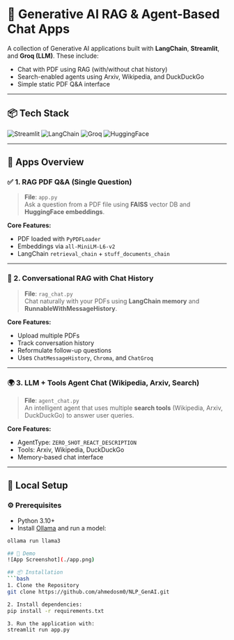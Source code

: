 # 🧠 Generative AI RAG & Agent-Based Chat Apps

A collection of Generative AI applications built with **LangChain**, **Streamlit**, and **Groq (LLM)**. These include:

- Chat with PDF using RAG (with/without chat history)
- Search-enabled agents using Arxiv, Wikipedia, and DuckDuckGo
- Simple static PDF Q&A interface

---

## 📦 Tech Stack

![Streamlit](https://img.shields.io/badge/Streamlit-FF4B4B?style=for-the-badge&logo=Streamlit&logoColor=white)
![LangChain](https://img.shields.io/badge/LangChain-00A67E?style=for-the-badge)
![Groq](https://img.shields.io/badge/Groq-0A0A0A?style=for-the-badge&logo=groq)
![HuggingFace](https://img.shields.io/badge/HuggingFace-FFD21F?style=for-the-badge&logo=huggingface&logoColor=black)

---

## 📂 Apps Overview

### ✅ 1. RAG PDF Q&A (Single Question)
> **File**: `app.py`  
Ask a question from a PDF file using **FAISS** vector DB and **HuggingFace embeddings**.

**Core Features:**
- PDF loaded with `PyPDFLoader`
- Embeddings via `all-MiniLM-L6-v2`
- LangChain `retrieval_chain` + `stuff_documents_chain`

---

### 🧠 2. Conversational RAG with Chat History
> **File**: `rag_chat.py`  
Chat naturally with your PDFs using **LangChain memory** and **RunnableWithMessageHistory**.

**Core Features:**
- Upload multiple PDFs
- Track conversation history
- Reformulate follow-up questions
- Uses `ChatMessageHistory`, `Chroma`, and `ChatGroq`

---

### 🌍 3. LLM + Tools Agent Chat (Wikipedia, Arxiv, Search)
> **File**: `agent_chat.py`  
An intelligent agent that uses multiple **search tools** (Wikipedia, Arxiv, DuckDuckGo) to answer user queries.

**Core Features:**
- AgentType: `ZERO_SHOT_REACT_DESCRIPTION`
- Tools: Arxiv, Wikipedia, DuckDuckGo
- Memory-based chat interface

---

## 🧪 Local Setup

### ⚙️ Prerequisites
- Python 3.10+
- Install [Ollama](https://ollama.com/) and run a model:
```bash
ollama run llama3

## 📸 Demo
![App Screenshot](./app.png)

## 📦 Installation
```bash
1. Clone the Repository
git clone https://github.com/ahmedosm0/NLP_GenAI.git

2. Install dependencies:
pip install -r requirements.txt

3. Run the application with:
streamlit run app.py

